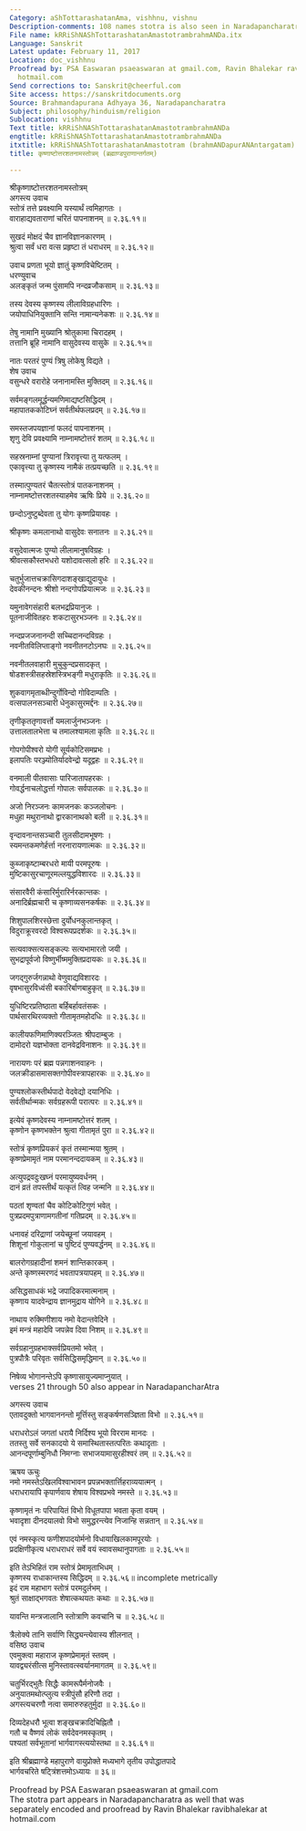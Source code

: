 ```yaml
---
Category: aShTottarashatanAma, vishhnu, vishnu
Description-comments: 108 names stotra is also seen in Naradapancharatra.
File name: kRRiShNAShTottarashatanAmastotrambrahmANDa.itx
Language: Sanskrit
Latest update: February 11, 2017
Location: doc_vishhnu
Proofread by: PSA Easwaran psaeaswaran at gmail.com, Ravin Bhalekar ravibhalekar at
  hotmail.com
Send corrections to: Sanskrit@cheerful.com
Site access: https://sanskritdocuments.org
Source: Brahmandapurana Adhyaya 36, Naradapancharatra
Subject: philosophy/hinduism/religion
Sublocation: vishhnu
Text title: kRRiShNAShTottarashatanAmastotrambrahmANDa
engtitle: kRRiShNAShTottarashatanAmastotrambrahmANDa
itxtitle: kRRiShNAShTottarashatanAmastotram (brahmANDapurANAntargatam)
title: कृष्णाष्टोत्तरशतनामस्तोत्रम् (ब्रह्माण्डपुराणान्तर्गतम्)

---
```

  
 श्रीकृष्णाष्टोत्तरशतनामस्तोत्रम्   
अगस्त्य उवाच  
स्तोत्रं तत्ते प्रवक्ष्यामि यस्यार्थं त्वमिहागतः ।  
वाराहाद्यवताराणां चरितं पापनाशनम् ॥ २.३६.११॥  
  
सुखदं मोक्षदं चैव ज्ञानविज्ञानकारणम् ।  
श्रुत्वा सर्वं धरा वत्स प्रहृष्टा तं धराधरम् ॥ २.३६.१२॥  
  
उवाच प्रणता भूयो ज्ञातुं कृष्णविचेष्टितम् ।  
धरण्युवाच  
अलङ्कृतं जन्म पुंसामपि नन्दव्रजौकसाम् ॥ २.३६.१३॥  
  
तस्य देवस्य कृष्णस्य लीलाविग्रहधारिणः ।  
जयोपाधिनियुक्तानि सन्ति नामान्यनेकशः ॥ २.३६.१४॥  
  
तेषु नामानि मुख्यानि श्रोतुकामा चिरादहम् ।  
तत्तानि ब्रूहि नामानि वासुदेवस्य वासुके ॥ २.३६.१५॥  
  
नातः परतरं पुण्यं त्रिषु लोकेषु विद्यते ।  
शेष उवाच  
वसुन्धरे वरारोहे जनानामस्ति मुक्तिदम् ॥ २.३६.१६॥  
  
सर्वमङ्गलमूर्द्धन्यमणिमाद्यष्टसिद्धिदम् ।  
महापातककोटिघ्नं सर्वतीर्थफलप्रदम् ॥ २.३६.१७॥  
  
समस्तजपयज्ञानां फलदं पापनाशनम् ।  
शृणु देवि प्रवक्ष्यामि नाम्नामष्टोत्तरं शतम् ॥ २.३६.१८॥  
  
सहस्रनाम्नां पुण्यानां त्रिरावृत्त्या तु यत्फलम् ।  
एकावृत्त्या तु कृष्णस्य नामैकं तत्प्रयच्छति ॥ २.३६.१९॥  
  
तस्मात्पुण्यतरं चैतत्स्तोत्रं पातकनाशनम् ।  
नाम्नामष्टोत्तरशतस्याहमेव ऋषिः प्रिये ॥ २.३६.२०॥  
  
छन्दोऽनुष्टुब्देवता तु योगः कृष्णप्रियावहः ।  
  
श्रीकृष्णः कमलानाथो वासुदेवः सनातनः ॥ २.३६.२१॥  
  
वसुदेवात्मजः पुण्यो लीलामानुषविग्रहः ।  
श्रीवत्सकौस्तभधरो यशोदावत्सलो हरिः ॥ २.३६.२२॥  
  
चतुर्भुजात्तचक्रासिगदाशङ्खाद्युदायुधः ।  
देवकीनन्दनः श्रीशो नन्दगोपप्रियात्मजः ॥ २.३६.२३॥  
  
यमुनावेगसंहारी बलभद्रप्रियानुजः ।  
पूतनाजीवितहरः शकटासुरभञ्जनः ॥ २.३६.२४॥  
  
नन्दप्रजजनानन्दी सच्चिदानन्दविग्रहः ।  
नवनीतविलिप्ताङ्गो नवनीतनटोऽनघः ॥ २.३६.२५॥  
  
नवनीतलवाहारी मुचुकुन्दप्रसादकृत् ।  
षोडशस्त्रीसहस्रेशस्त्रिभङ्गी मधुराकृतिः ॥ २.३६.२६॥  
  
शुकवागमृताब्धीन्दुर्गोविन्दो गोविदाम्पतिः ।  
वत्सपालनसञ्चारी धेनुकासुरमर्द्दनः ॥ २.३६.२७॥  
  
तृणीकृततृणावर्त्तो यमलार्जुनभञ्जनः ।  
उत्तालतालभेत्ता च तमालश्यामला कृतिः ॥ २.३६.२८॥  
  
गोपगोपीश्वरो योगी सूर्यकोटिसमप्रभः ।  
इलापतिः परञ्ज्योतिर्यादवेन्द्रो यदूद्वहः ॥ २.३६.२९॥  
  
वनमाली पीतवासाः पारिजातापहरकः ।  
गोवर्द्धनाचलोद्धर्त्ता गोपालः सर्वपालकः ॥ २.३६.३०॥  
  
अजो निरञ्जनः कामजनकः कञ्जलोचनः ।  
मधुहा मथुरानाथो द्वारकानाथको बली ॥ २.३६.३१॥  
  
वृन्दावनान्तसञ्चारी तुलसीदामभूषणः ।  
स्यमन्तकमणेर्हर्त्ता नरनारायणात्मकः ॥ २.३६.३२॥  
  
कुब्जाकृष्टाम्बरधरो मायी परमपूरुषः ।  
मुष्टिकासुरचाणूरमल्लयुद्धविशारदः ॥ २.३६.३३॥  
  
संसारवैरी कंसारिर्मुरारिर्नरकान्तकः ।  
अनादिर्ब्रह्मचारी च कृष्णाव्यसनकर्षकः ॥ २.३६.३४॥  
  
शिशुपालशिरस्छेत्ता दुर्योधनकुलान्तकृत् ।  
विदुराक्रूरवरदो विश्वरूपप्रदर्शकः ॥ २.३६.३५॥  
  
सत्यवाक्सत्यसङ्कल्पः सत्यभामारतो जयी ।  
सुभद्रापूर्वजो विष्णुर्भीष्ममुक्तिप्रदायकः ॥ २.३६.३६॥  
  
जगद्गुरुर्जगन्नाथो वेणुवाद्यविशारदः ।  
वृषभासुरविध्वंसी बकारिर्बाणबाहुकृत् ॥ २.३६.३७॥  
  
युधिष्टिरप्रतिष्ठाता बर्हिबर्हावतंसकः ।  
पार्थसारथिरव्यक्तो गीतामृतमहोदधिः ॥ २.३६.३८॥  
  
कालीयफणिमाणिक्यरञ्जितः श्रीपदाम्बुजः ।  
दामोदरो यज्ञभोक्ता दानवेद्रविनाशनः ॥ २.३६.३९॥  
  
नारायणः परं ब्रह्म पन्नगाशनवाहनः ।  
जलक्रीडासमासक्तगोपीवस्त्रापहारकः ॥ २.३६.४०॥  
  
पुण्यश्लोकस्तीर्थपादो वेदवेद्यो दयानिधिः ।  
सर्वतीर्थान्मकः सर्वग्रहरूपी परात्परः ॥ २.३६.४१॥  
  
इत्येवं कृष्णदेवस्य नाम्नामष्टोत्तरं शतम् ।  
कृष्णोन कृष्णभक्तेन श्रुत्वा गीतामृतं पुरा ॥ २.३६.४२॥  
  
स्तोत्रं कृष्णप्रियकरं कृतं तस्मान्मया श्रुतम् ।  
कृष्णप्रेमामृतं नाम परमानन्ददायकम् ॥ २.३६.४३॥  
  
अत्युपद्रवदुःखघ्नं परमायुष्यवर्धनम् ।  
दानं व्रतं तपस्तीर्थं यत्कृतं त्विह जन्मनि ॥ २.३६.४४॥  
  
पठतां शृण्वतां चैव कोटिकोटिगुणं भवेत् ।  
पुत्रप्रदमपुत्राणामगतीनां गतिप्रदम् ॥ २.३६.४५॥  
  
धनावहं दरिद्राणां जयेच्छूनां जयावहम् ।  
शिशूनां गोकुलानां च पुष्टिदं पुण्यवर्द्धनम् ॥ २.३६.४६॥  
  
बालरोगग्रहादीनां शमनं शान्तिकारकम् ।  
अन्ते कृष्णस्मरणदं भवतापत्रयापहम् ॥ २.३६.४७॥  
  
असिद्धसाधकं भद्रे जपादिकरमात्मनाम् ।  
कृष्णाय यादवेन्द्राय ज्ञानमुद्राय योगिने ॥ २.३६.४८॥  
  
नाथाय रुक्मिणीशाय नमो वेदान्तवेदिने ।  
इमं मन्त्रं महादेवि जपन्नेव दिवा निशम् ॥ २.३६.४९॥  
  
सर्वग्रहानुग्रहभाक्सर्वप्रियतमो भवेत् ।  
पुत्रपौत्रैः परिवृतः सर्वसिद्धिसमृद्धिमान् ॥ २.३६.५०॥  
  
निषेव्य भोगानन्तेऽपि कृष्णासायुज्यमाप्नुयात् ।  
 verses 21 through 50 also appear in NaradapancharAtra   
  
अगस्त्य उवाच  
एतावदुक्तो भागवाननन्तो मूर्त्तिस्तु सङ्कर्षणसञ्ज्ञिता विभो ॥ २.३६.५१॥  
  
धराधरोऽलं जगतां धरायै निर्दिश्य भूयो विरराम मानदः ।  
ततस्तु सर्वे सनकादयो ये समास्थितास्तत्परितः कथादृताः ।  
आनन्दपूर्णाम्बुनिधौ निमग्नाः सभाजयामासुरहीश्वरं तम् ॥ २.३६.५२॥  
  
ऋषय ऊचुः  
नमो नमस्तेऽखिलविश्वाभावन प्रपन्नभक्तार्त्तिहराव्ययात्मन् ।  
धराधरायापि कृपार्णवाय शेषाय विश्वप्रभवे नमस्ते ॥ २.३६.५३॥  
  
कृष्णामृतं नः परिपायितं विभो विधूतपापा भवता कृता वयम् ।  
भवादृशा दीनदयालवो विभो समुद्धरन्त्येव निजान्हि सन्नतान् ॥ २.३६.५४॥  
  
एवं नमस्कृत्य फणीशपादयोर्मनो विधायाखिलकामपूरयोः ।  
प्रदक्षिणीकृत्य धराधराधरं सर्वे वयं स्वावसथानुपागताः ॥ २.३६.५५॥  
  
इति तेऽभिहितं राम स्तोत्रं प्रेमामृताभिधम् ।  
कृष्णस्य राधाकान्तस्य सिद्धिदम् ॥ २.३६.५६॥ incomplete metrically  
इदं राम महाभाग स्तोत्रं परमदुर्लभम् ।  
श्रुतं साक्षाद्भगवतः शेषात्कथयतः कथाः ॥ २.३६.५७॥  
  
यावन्ति मन्त्रजालानि स्तोत्राणि कवचानि च ॥ २.३६.५८॥  
  
त्रैलोक्ये तानि सर्वाणि सिद्ध्यन्त्येवास्य शीलनात् ।  
वसिष्ठ उवाच  
एवमुक्त्वा महाराज कृष्णप्रेमामृतं स्तवम् ।  
यावद्व्यरंसीत्स मुनिस्तावत्स्वर्यानमागतम् ॥ २.३६.५९॥  
  
चतुर्भिरद्भुतैः सिद्धैः कामरूपैर्मनोजवैः ।  
अनुयातमथोत्प्लुत्य स्त्रीपुंसौ हरिणौ तदा ।  
अगस्त्यचरणौ नत्वा समारुरुहतुर्मुदा ॥ २.३६.६०॥  
  
दिव्यदेहधरौ भूत्वा शङ्खचक्रादिचिह्नितौ ।  
गतौ च वैष्णवं लोकं सर्वदेवनमस्कृतम् ।  
पश्यतां सर्वभूतानां भार्गवागस्त्ययोस्तथा ॥ २.३६.६१॥  
  
इति श्रीब्रह्माण्डे महापुराणे वायुप्रोक्ते मध्यभागे तृतीय उपोद्धातपादे  
भार्गवचरिते षट्त्रिंशत्तमोऽध्यायः ॥ ३६॥  
  
  
Proofread by PSA Easwaran psaeaswaran at gmail.com  
The stotra part appears in Naradapancharatra as well that was  
separately encoded and proofread by Ravin Bhalekar ravibhalekar at hotmail.com  
  
